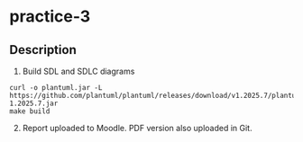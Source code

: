 # practice-3

## Description
1. Build SDL and SDLC diagrams
```
curl -o plantuml.jar -L https://github.com/plantuml/plantuml/releases/download/v1.2025.7/plantuml-1.2025.7.jar
make build
```
2. Report uploaded to Moodle. PDF version also uploaded in Git.
